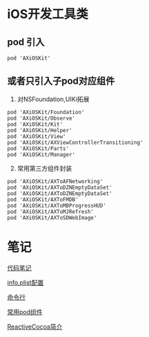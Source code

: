 # iOS开发工具类

## pod 引入
```
pod 'AXiOSKit'
```
## 或者只引入子pod对应组件
1.  对NSFoundation,UIKi拓展
```
pod 'AXiOSKit/Foundation'
pod 'AXiOSKit/Observe'
pod 'AXiOSKit/Kit'
pod 'AXiOSKit/Helper'
pod 'AXiOSKit/View'
pod 'AXiOSKit/AXViewControllerTransitioning'
pod 'AXiOSKit/Parts'
pod 'AXiOSKit/Manager'
```
2.  常用第三方组件封装
```
pod 'AXiOSKit/AXToAFNetworking'
pod 'AXiOSKit/AXToDZNEmptyDataSet'
pod 'AXiOSKit/AXToDZNEmptyDataSet'
pod 'AXiOSKit/AXToFMDB'
pod 'AXiOSKit/AXToMBProgressHUD'
pod 'AXiOSKit/AXToMJRefresh'
pod 'AXiOSKit/AXToSDWebImage'

```

# 笔记
<a href="AXiOSKit/README/_code.md">代码笔记</a>

<a href="AXiOSKit/README/plist.md">info.plist配置</a>

<a href="AXiOSKit/README/命令行.md">命令行</a>

<a href="AXiOSKit/README/pod_use.md">常用pod组件</a>

<a href="AXiOSKit/README/rac.md"> ReactiveCocoa简介</a>


